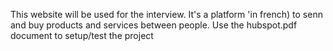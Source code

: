 This website will be used for the interview.
It's a platform 'in french) to senn and buy products and services between people.
Use the hubspot.pdf document to setup/test the project
